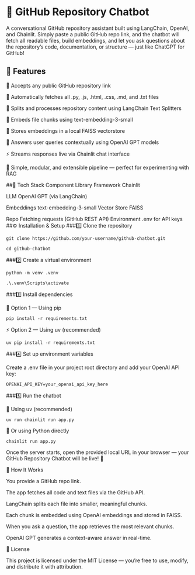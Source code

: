 # 🧠 GitHub Repository Chatbot

A conversational GitHub repository assistant built using LangChain, OpenAI, and Chainlit.
Simply paste a public GitHub repo link, and the chatbot will fetch all readable files, build embeddings, and let you ask questions about the repository’s code, documentation, or structure — just like ChatGPT for GitHub!

## 🚀 Features


🔗 Accepts any public GitHub repository link

📂 Automatically fetches all .py, .js, .html, .css, .md, and .txt files

🧩 Splits and processes repository content using LangChain Text Splitters

🧮 Embeds file chunks using text-embedding-3-small

🧠 Stores embeddings in a local FAISS vectorstore

💬 Answers user queries contextually using OpenAI GPT models

⚡ Streams responses live via Chainlit chat interface

🔁 Simple, modular, and extensible pipeline — perfect for experimenting with RAG

##🧰 Tech Stack
Component	Library
Framework	Chainlit

LLM	OpenAI GPT (via LangChain)

Embeddings	text-embedding-3-small
Vector Store	FAISS

Repo Fetching	requests (GitHub REST API)
Environment	.env for API keys
##⚙️ Installation & Setup
###1️⃣ Clone the repository
```
git clone https://github.com/your-username/github-chatbot.git
```
```
cd github-chatbot
```

###2️⃣ Create a virtual environment
```
python -m venv .venv
```
```
.\.venv\Scripts\activate
```

###3️⃣ Install dependencies

🧩 Option 1 — Using pip
```
pip install -r requirements.txt
```

⚡ Option 2 — Using uv (recommended)
```
uv pip install -r requirements.txt
```
###4️⃣ Set up environment variables

Create a .env file in your project root directory and add your OpenAI API key:

```
OPENAI_API_KEY=your_openai_api_key_here
```
###5️⃣ Run the chatbot

🧠 Using uv (recommended)
```
uv run chainlit run app.py
```

🐍 Or using Python directly
```
chainlit run app.py
```

Once the server starts, open the provided local URL in your browser —
your GitHub Repository Chatbot will be live! 🎉

🧠 How It Works

You provide a GitHub repo link.

The app fetches all code and text files via the GitHub API.

LangChain splits each file into smaller, meaningful chunks.

Each chunk is embedded using OpenAI embeddings and stored in FAISS.

When you ask a question, the app retrieves the most relevant chunks.

OpenAI GPT generates a context-aware answer in real-time.

📜 License

This project is licensed under the MIT License —
you’re free to use, modify, and distribute it with attribution.
